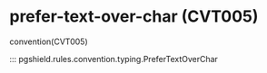 # prefer-text-over-char (CVT005)

convention(CVT005)

::: pgshield.rules.convention.typing.PreferTextOverChar

